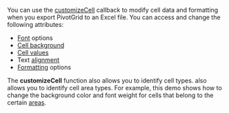 You can use the [customizeCell](/Documentation/ApiReference/Common/Object_Structures/ExportPivotGridProps/#customizeCell) callback to modify cell data and formatting when you export PivotGrid to an Excel file. You can access and change the following attributes:

- <a href="https://github.com/exceljs/exceljs#fonts" target="_blank">Font</a> options    
- <a href="https://github.com/exceljs/exceljs#fills" target="_blank">Cell background</a>     
- <a href="https://github.com/exceljs/exceljs#hyperlink-value" target="_blank">Cell values</a>       
- Text <a href="https://github.com/exceljs/exceljs#alignment" target="_blank">alignment</a>        
- <a href="https://github.com/exceljs/exceljs#number-formats" target="_blank">Formatting</a> options    

The **customizeCell** function also allows you to identify cell types. also allows you to identify cell area types. For example, this demo shows how to change the background color and font weight for cells that belong to the certain [areas](/Documentation/ApiReference/UI_Widgets/dxPivotGrid/Configuration/#dataFieldArea).
